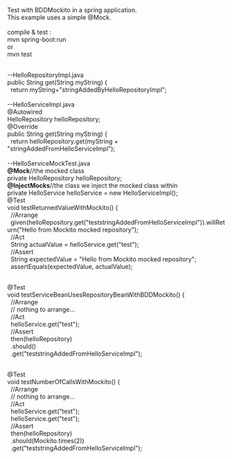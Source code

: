 Test with BDDMockito in a spring application.<br/>
This example uses a simple @Mock.<br/>
<br/>
compile & test :<br/>
mvn spring-boot:run<br/>
or<br/>
mvn test<br/>

<br/>
--HelloRepositoryImpl.java<br/>
public String get(String myString) {<br/>
&nbsp;&nbsp;return myString+"stringAddedByHelloRepositoryImpl";<br/>
<br/>
--HelloServiceImpl.java<br/>
@Autowired<br/>
HelloRepository helloRepository;<br/>
@Override<br/>
public String get(String myString) {<br/>
&nbsp;&nbsp;return helloRepository.get(myString + "stringAddedFromHelloServiceImpl");<br/>
<br/>
--HelloServiceMockTest.java<br/>
<b>@Mock</b>//the mocked class<br/>
private HelloRepository helloRepository;<br/>
<b>@InjectMocks</b>//the class we inject the mocked class within<br/>
private HelloService helloService = new HelloServiceImpl();<br/>
@Test<br/>
void testReturnedValueWithMockito() {<br/>
&nbsp;&nbsp;//Arrange<br/>
&nbsp;&nbsp;given(helloRepository.get("teststringAddedFromHelloServiceImpl")).willReturn("Hello from Mockito mocked repository");<br/>
&nbsp;&nbsp;//Act<br/>
&nbsp;&nbsp;String actualValue = helloService.get("test");<br/>
&nbsp;&nbsp;//Assert<br/>
&nbsp;&nbsp;String expectedValue = "Hello from Mockito mocked repository";<br/>
&nbsp;&nbsp;assertEquals(expectedValue, actualValue);<br/>
<br/>

@Test<br/>
void testServiceBeanUsesRepositoryBeanWithBDDMockito() {<br/>
&nbsp;&nbsp;//Arrange<br/>
&nbsp;&nbsp;// nothing to arrange...<br/>
&nbsp;&nbsp;//Act<br/>
&nbsp;&nbsp;helloService.get("test");<br/>
&nbsp;&nbsp;//Assert<br/>
&nbsp;&nbsp;then(helloRepository)<br/>
&nbsp;&nbsp;.should()<br/>
&nbsp;&nbsp;.get("teststringAddedFromHelloServiceImpl");<br/>
<br/>

@Test<br/>
void testNumberOfCallsWithMockito() {<br/>
&nbsp;&nbsp;//Arrange<br/>
&nbsp;&nbsp;// nothing to arrange...<br/>
&nbsp;&nbsp;//Act<br/>
&nbsp;&nbsp;helloService.get("test");<br/>
&nbsp;&nbsp;helloService.get("test");<br/>
&nbsp;&nbsp;//Assert<br/>
&nbsp;&nbsp;then(helloRepository)<br/>
&nbsp;&nbsp;.should(Mockito.times(2))<br/>
&nbsp;&nbsp;.get("teststringAddedFromHelloServiceImpl");<br/>
<br/>